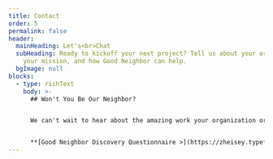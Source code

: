 ```yaml
---
title: Contact
order: 5
permalink: false
header:
  mainHeading: Let's<br>Chat
  subHeading: Ready to kickoff your next project? Tell us about your organization,
    your mission, and how Good Neighbor can help.
  bgImage: null
blocks:
  - type: richText
    body: >-
      ## Won't You Be Our Neighbor?


      We can't wait to hear about the amazing work your organization or brand is doing! Take a few minutes to complete our short questionnaire to see if we're the right fit for your project. We'll follow up ASAP with next steps.


      **[Good Neighbor Discovery Questionnaire >](https://zheisey.typeform.com/to/OqG21P1q)**
---
```

